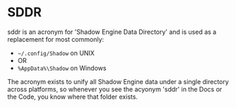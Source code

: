 # SDDR
sddr is an acronym for 'Shadow Engine Data Directory' and is used as a replacement for most commonly:
* `~/.config/Shadow` on UNIX
* OR
* `%AppData%\Shadow` on Windows

The acronym exists to unify all Shadow Engine data under a single directory across platforms, so whenever you see the acyonym 'sddr' in the Docs or the Code, you know where that folder exists.